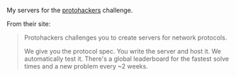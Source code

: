 
My servers for the [protohackers](https://protohackers.com/) challenge.

From their site:

> Protohackers challenges you to create servers for network protocols.
> 
> We give you the protocol spec. You write the server and host it. We automatically test it. There's a global leaderboard for the fastest solve times and a new problem every ~2 weeks.
